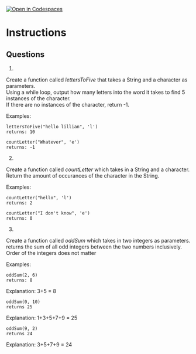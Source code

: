 [![Open in Codespaces](https://classroom.github.com/assets/launch-codespace-2972f46106e565e64193e422d61a12cf1da4916b45550586e14ef0a7c637dd04.svg)](https://classroom.github.com/open-in-codespaces?assignment_repo_id=18846020)
# Instructions  

  ## Questions

1. 
Create a function called _lettersToFive_ that takes a String and a character as parameters. </br>
Using a while loop, output how many letters into the word it takes to find 5 instances of the character.</br>
If there are no instances of the character, return -1.</br>

Examples:

```
lettersToFive("hello lillian", 'l')
returns: 10
```

```
countLetter("Whatever", 'e')
returns: -1
```

2.

Create a function called _countLetter_ which takes in a String and a character.</br>
Return the amount of occurances of the character in the String.</br>

Examples:

```
countLetter("hello", 'l')
returns: 2
```

```
countLetter("I don't know", 'e')
returns: 0
```

3. 

Create a function called _oddSum_ which takes in two integers as parameters.
returns the sum of all odd integers between the two numbers inclusively.
Order of the integers does not matter

Examples:

```
oddSum(2, 6)
returns: 8
```
Explanation: 3+5 = 8

```
oddSum(0, 10)
returns 25
```
Explanation: 1+3+5+7+9 = 25

```
oddSum(9, 2)
returns 24
```
Explanation: 3+5+7+9 = 24
